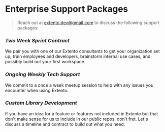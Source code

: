 # Enterprise Support Packages

> Reach out at extento.dev@gmail.com to discuss the following support packages:

### *Two Week Sprint Contract*

We pair you with one of our Extento consultants to get your organization set up, train employees and developers, brainstorm internal use cases, and possibly build out your first workspace.

### *Ongoing Weekly Tech Support*

We commit to a once a week meetup session to help with any issues you encounter when using Extento.

### *Custom Library Development*

If you have an idea for a feature or features not included in Extento but that don't make sense for us to include in our public repos, don't fret. Let's discuss a timeline and contract to build out what you need.